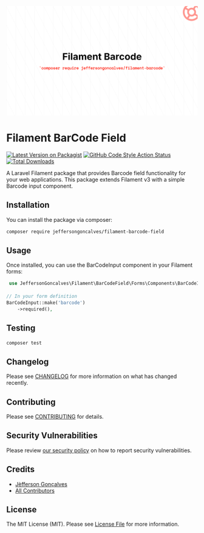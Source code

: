 <div class="filament-hidden">

![Filament BarCode Field](https://raw.githubusercontent.com/jeffersongoncalves/filament-barcode-field/master/art/jeffersongoncalves-filament-barcode-field.png)

</div>

# Filament BarCode Field

[![Latest Version on Packagist](https://img.shields.io/packagist/v/jeffersongoncalves/filament-barcode-field.svg?style=flat-square)](https://packagist.org/packages/jeffersongoncalves/filament-barcode-field)
[![GitHub Code Style Action Status](https://img.shields.io/github/actions/workflow/status/jeffersongoncalves/filament-barcode-field/fix-php-code-style-issues.yml?branch=master&label=code%20style&style=flat-square)](https://github.com/jeffersongoncalves/filament-barcode-field/actions?query=workflow%3A"Fix+PHP+code+styling"+branch%3Amaster)
[![Total Downloads](https://img.shields.io/packagist/dt/jeffersongoncalves/filament-barcode-field.svg?style=flat-square)](https://packagist.org/packages/jeffersongoncalves/filament-barcode-field)

A Laravel Filament package that provides Barcode field functionality for your web applications. This package extends Filament v3 with a simple Barcode input component.

## Installation

You can install the package via composer:

```bash
composer require jeffersongoncalves/filament-barcode-field
```

## Usage

Once installed, you can use the BarCodeInput component in your Filament forms:

```php
 use JeffersonGoncalves\Filament\BarCodeField\Forms\Components\BarCodeInput;

// In your form definition
BarCodeInput::make('barcode')
    ->required(),
```

## Testing

```bash
composer test
```

## Changelog

Please see [CHANGELOG](CHANGELOG.md) for more information on what has changed recently.

## Contributing

Please see [CONTRIBUTING](.github/CONTRIBUTING.md) for details.

## Security Vulnerabilities

Please review [our security policy](../../security/policy) on how to report security vulnerabilities.

## Credits

- [Jèfferson Gonçalves](https://github.com/jeffersongoncalves)
- [All Contributors](../../contributors)

## License

The MIT License (MIT). Please see [License File](LICENSE.md) for more information.
